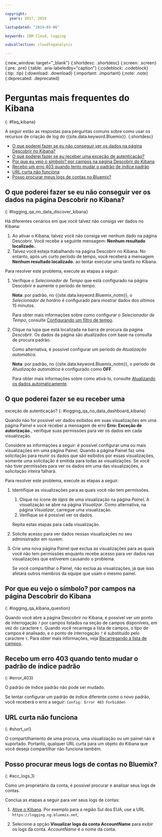 ```yaml
---

copyright:
  years: 2017, 2019

lastupdated: "2019-03-06"

keywords: IBM Cloud, logging

subcollection: cloudloganalysis

---
```


{:new_window: target="_blank"}
{:shortdesc: .shortdesc}
{:screen: .screen}
{:pre: .pre}
{:table: .aria-labeledby="caption"}
{:codeblock: .codeblock}
{:tip: .tip}
{:download: .download}
{:important: .important}
{:note: .note}
{:deprecated: .deprecated}


# Perguntas mais frequentes do Kibana
{: #faq_kibana}

A seguir estão as respostas para perguntas comuns sobre como usar os recursos de criação de log
do {{site.data.keyword.Bluemix}}. {:shortdesc}

* [O que poderei fazer se eu não conseguir ver
os dados na página Descobrir no Kibana?](/docs/services/CloudLogAnalysis/qa?topic=cloudloganalysis-faq_kibana#logging_qa_no_data_discover_kibana)
* [O que poderei fazer se eu receber uma
exceção de autenticação?](/docs/services/CloudLogAnalysis/qa?topic=cloudloganalysis-faq_kibana#logging_qa_no_data_dashboard_kibana)
* [Por que eu vejo o símbolo? por campos na página Descobrir do Kibana](/docs/services/CloudLogAnalysis/qa?topic=cloudloganalysis-faq_kibana#logging_qa_kibana_question)
* [Recebo um erro 403 quando tento mudar o padrão de índice padrão](/docs/services/CloudLogAnalysis/qa?topic=cloudloganalysis-faq_kibana#error_403)
* [URL curta não funciona](/docs/services/CloudLogAnalysis/qa?topic=cloudloganalysis-faq_kibana#short_url)
* [Posso procurar meus logs de contas no Bluemix?](/docs/services/CloudLogAnalysis/qa?topic=cloudloganalysis-faq_kibana#acc_logs_1)


## O que poderei fazer se eu não conseguir ver os dados na página Descobrir no Kibana?
{: #logging_qa_no_data_discover_kibana}

Há diferentes cenários em que você talvez não consiga ver dados no Kibana:

1. Ao ativar o Kibana, talvez você não consiga ver nenhum dado na página Descobrir. Você recebe a
seguinte mensagem: **Nenhum resultado localizado.**. 
2. Talvez você esteja trabalhando na página Descobrir no Kibana. No entanto, após um curto período de tempo, você receberá a mensagem **Nenhum resultado localizado.** ao tentar
executar uma tarefa no Kibana.

Para resolver este problema, execute as etapas a seguir:

1. Verifique o *Selecionador de Tempo* que está configurado na página Descobrir e
aumente o período de tempo. 

    **Nota**: por padrão, no {{site.data.keyword.Bluemix_notm}}, o *Selecionador de horário* é configurado para mostrar dados dos últimos 15 minutos.

    Para obter mais informações sobre como configurar o *Selecionador de Tempo*, consulte
[Configurando um filtro de
tempo](/docs/services/CloudLogAnalysis/kibana?topic=cloudloganalysis-filter_logs#set_time_filter1).
       
2. Clique na lupa que está localizada na barra de procura da página *Descobrir*. Os dados da página são atualizados com base na consulta de procura padrão.

    Como alternativa, é possível configurar um período de *Atualização automática*.

    **Nota**: por padrão, no {{site.data.keyword.Bluemix_notm}}, o
período de *Atualização automática* é configurado como **OFF**.
    
    Para obter mais informações sobre como ativá-lo, consulte
[Atualizando
os dados automaticamente](/docs/services/CloudLogAnalysis/kibana?topic=cloudloganalysis-analize_logs_interactively#discover_view_refresh_interval).



## O que poderei fazer se eu receber uma
exceção de autenticação?
{: #logging_qa_no_data_dashboard_kibana}

Quando não for possível ver dados exibidos em suas visualizações em uma página Painel e você receber a
mensagem de erro **Erro: Exceção de autorização.**, verifique suas permissões para ver os dados em
cada visualização.

Considere as informações a seguir:
é possível configurar uma ou mais visualizações em uma página Painel. Quando a página Painel faz uma solicitação para reunir os dados que são exibidos por essas visualizações,
somente uma solicitação é emitida para todas as visualizações. Se você não tiver permissões para ver os dados
em uma das visualizações, a solicitação inteira falhará.

Para resolver este problema, execute as etapas a seguir:

1. Identifique as visualizações para as quais você não tem permissões.

    1. Clique no ícone de *lápis* de uma visualização na página *Painel*. A
visualização se abre na página *Visualizar*. Como alternativa, na página
*Visualizar*, carregue uma visualização. 
    2. Verifique se é possível ver os dados.
    
    Repita estas etapas para cada visualização.

2. Solicite acesso para ver dados nessas visualizações no seu administrador em nuvem.

3. Crie uma nova página Painel que exclua as visualizações para as quais você não tem permissões enquanto
recebe acesso para ver dados nas visualizações que estiverem causando o problema. 

    Se você compartilhar o Painel, não exclua as visualizações, já que isso afetará outros membros da
equipe que usam o mesmo painel.



## Por que eu vejo o símbolo? por campos na página Descobrir do Kibana
{: #logging_qa_kibana_question}

Quando você abre a página Descobrir no Kibana, é possível ver um ponto de interrogação `?` por campos listados na seção de campos disponíveis, em vez do caractere `t`. Quando você recarrega a lista de campos, o tipo de campos é analisado, e o ponto de interrogação `?` é substituído pelo caractere `t`. Para obter mais informações, veja [Recarregando a lista de campos](/docs/services/CloudLogAnalysis/kibana?topic=cloudloganalysis-analize_logs_interactively#discover_view_reload_fields).


## Recebo um erro 403 quando tento mudar o padrão de índice padrão
{: #error_403}

O padrão de índice padrão não pode ser mudado. 

Se tentar configurar um padrão de índice diferente como o novo padrão, você receberá o erro a seguir: `Config: Error 403 Forbidden`

## URL curta não funciona
{: #short_url}

O compartilhamento de uma procura, uma visualização ou um painel não é suportado. Portanto, qualquer URL curta para um objeto do Kibana que você deseja compartilhar não funciona também. 

## Posso procurar meus logs de contas no Bluemix?
{: #acc_logs_1}

Como um proprietário da conta, é possível procurar e analisar seus logs de contas.

Conclua as etapas a seguir para ver seus logs de contas:

1. [Ative o Kibana](/docs/services/CloudLogAnalysis/kibana?topic=cloudloganalysis-launch#launch_Kibana_from_browser). Por exemplo para a região Sul dos EUA, use a URL `https://logging.ng.bluemix.net`,

2. Selecione a opção **Visualizar logs da conta AccountName** para exibir os logs da conta. *AccountName* é o nome da conta.

